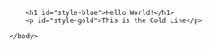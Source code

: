 <html>
	<head>
		<style>
			#style-blue {
			  color: #0C2340;
			  font-family: Garamond;
			  text-align: center;
			} 
		</style>
		<style>
			#style-gold {
			  color: #C99700;
			  text-align: center;
			} 
		</style>
	</head>
	<body>

		<h1 id="style-blue">Hello World!</h1>
		<p id="style-gold">This is the Gold Line</p>

	</body>
</html>
